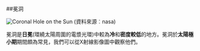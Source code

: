 ##冕洞

![Coronal Hole on the Sun](https://lh6.googleusercontent.com/GVuJORstd-NNueC5Sz9VF9cI1QlxWnbWHrAnRcXToWZVS0dat_m3yWroZ4H2iC0_RVYsh0yPaIOQJ5Do-vDXBbkR7mMbm0j6ezUmV6y1-nGC-82g0p8cDiXmLaxBKplBWT3_Fu5f)
(資料來源︰nasa)

冕洞是**日冕**(環繞太陽周圍的電漿光環)中較為**冷**和**密度較低**的地方。冕洞於**太陽極小期**期間頗為常見，我們可以從X射線影像圖中觀察他們。
